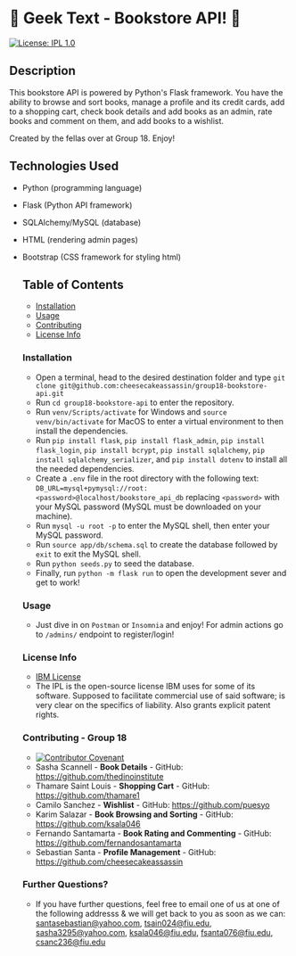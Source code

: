 # 📖 Geek Text - Bookstore API! 📖
  [![License: IPL 1.0](https://img.shields.io/badge/License-IPL_1.0-blue.svg)](https://opensource.org/licenses/IPL-1.0)
  ## Description
  
This bookstore API is powered by Python's Flask framework. You have the ability to browse and sort books, manage a profile and its credit cards, add to a shopping cart, check book details and add books as an admin, rate books and comment on them, and add books to a wishlist.

Created by the fellas over at Group 18. Enjoy!


## Technologies Used

* Python (programming language)
* Flask (Python API framework)
* SQLAlchemy/MySQL (database)
* HTML (rendering admin pages)
* Bootstrap (CSS framework for styling html)


  ## Table of Contents

  * [Installation](#installation)
  * [Usage](#usage)
  * [Contributing](#contributing)
  * [License Info](#license-info)


  ### Installation
  
  * Open a terminal, head to the desired destination folder and type ```git clone git@github.com:cheesecakeassassin/group18-bookstore-api.git```
  * Run ```cd group18-bookstore-api``` to enter the repository.
  * Run ```venv/Scripts/activate``` for Windows and ```source venv/bin/activate``` for MacOS to enter a virtual environment to then install the dependencies.
  * Run ```pip install flask```, ```pip install flask_admin```, ```pip install flask_login```, ```pip install bcrypt```, ```pip install sqlalchemy```, ```pip install sqlalchemy_serializer```, and ```pip install dotenv``` to install all the needed dependencies.
  * Create a ```.env``` file in the root directory with the following text: ```DB_URL=mysql+pymysql://root:<password>@localhost/bookstore_api_db``` replacing ```<password>``` with your MySQL password (MySQL must be downloaded on your machine).
  * Run ```mysql -u root -p``` to enter the MySQL shell, then enter your MySQL password.
  * Run ```source app/db/schema.sql``` to create the database followed by ```exit``` to exit the MySQL shell.
  * Run ```python seeds.py``` to seed the database.
  * Finally, run ```python -m flask run``` to open the development sever and get to work!


  ### Usage

  * Just dive in on ```Postman``` or ```Insomnia``` and enjoy! For admin actions go to ```/admins/``` endpoint to register/login!


  ### License Info
  * [IBM License](https://opensource.org/licenses/IPL-1.0)
  * The IPL is the open-source license IBM uses for some of its software. Supposed to facilitate commercial use of said software; is very clear on the specifics of liability. Also grants explicit patent rights.
  
  
  ### Contributing - Group 18

  * [![Contributor Covenant](https://img.shields.io/badge/Contributor%20Covenant-2.1-4baaaa.svg)](code_of_conduct.md)
  * Sasha Scannell - **Book Details** - GitHub: https://github.com/thedinoinstitute
  * Thamare Saint Louis - **Shopping Cart** - GitHub: https://github.com/thamare1
  * Camilo Sanchez - **Wishlist** - GitHub: https://github.com/puesyo
  * Karim Salazar - **Book Browsing and Sorting** - GitHub: https://github.com/ksala046
  * Fernando Santamarta - **Book Rating and Commenting** - GitHub: https://github.com/fernandosantamarta
  * Sebastian Santa - **Profile Management** - GitHub: https://github.com/cheesecakeassassin  


  ### Further Questions?

  * If you have further questions, feel free to email one of us at one of the following addresss & we will get back to you as soon as we can: santasebastian@yahoo.com, tsain024@fiu.edu, sasha3295@yahoo.com, ksala046@fiu.edu, fsanta076@fiu.edu, csanc236@fiu.edu

